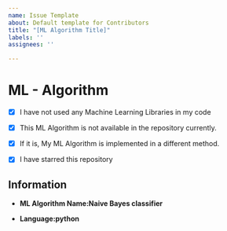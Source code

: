 ```yaml
---
name: Issue Template
about: Default template for Contributors
title: "[ML Algorithm Title]"
labels: ''
assignees: ''

---
```


# ML - Algorithm
- [x] I have not used any Machine Learning Libraries in my code
- [x] This ML Algorithm is not available in the repository currently.
- [x] If it is, My ML Algorithm is implemented in a different method.
- [x] I have starred this repository


##  Information

- **ML Algorithm Name:Naive Bayes classifier**

- **Language:python**
